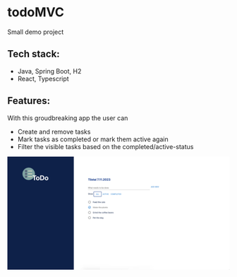# todoMVC
Small demo project

## Tech stack:
- Java, Spring Boot, H2
- React, Typescript

## Features:
With this groudbreaking app the user can
- Create and remove tasks
- Mark tasks as completed or mark them active again
- Filter the visible tasks based on the completed/active-status

![Alt text](Docs/Screenshot-of-the-ui.jpg?raw=true "Screenshot of the UI")